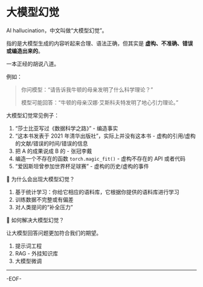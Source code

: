 # 大模型幻觉

AI hallucination，中文叫做“大模型幻觉”。

指的是大模型生成的内容听起来合理、语法正确，但其实是 **虚构、不准确、错误或编造出来的**。

一本正经的胡说八道。

例如：

> 你问模型：“请告诉我牛顿的母亲发明了什么科学理论？”
>
> 模型可能回答：“牛顿的母亲汉娜·艾斯科夫特发明了地心引力理论。”

大模型幻觉常见例子：

1. “莎士比亚写过《数据科学之路》” - 编造事实
2. “这本书发表于 2021 年清华出版社”，实际上并没有这本书 - 虚构的引用/虚构的文献/错误的时间/错误的信息
3. 把 A 的成果说成 B 的 - 张冠李戴
4. 编造一个不存在的函数 `torch.magic_fit()` - 虚构不存在的 API 或者代码
5. “爱因斯坦曾参加世界杯足球赛” - 虚构的历史/虚构的事件

🤔 为什么会出现大模型幻觉？

1. 基于统计学习：你给它相应的语料库，它根据你提供的语料库进行学习
2. 训练数据不完整或有偏差
3. 对人类提问的“补全压力”

🙋 如何解决大模型幻觉？

让大模型回答问题更加符合我们的期望。

1. 提示词工程
2. RAG - 外挂知识库
3. 大模型微调

---

-EOF-
